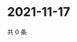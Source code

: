 # 2021-11-17

共 0 条

<!-- BEGIN WEIBO -->
<!-- 最后更新时间 Wed Nov 17 2021 11:14:46 GMT+0800 (China Standard Time) -->

<!-- END WEIBO -->
